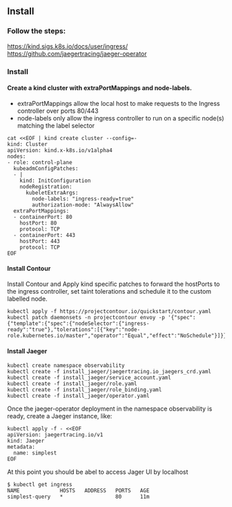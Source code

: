 ## Install

### Follow the steps:
https://kind.sigs.k8s.io/docs/user/ingress/  
https://github.com/jaegertracing/jaeger-operator  

### Install

#### Create a kind cluster with extraPortMappings and node-labels.

* extraPortMappings allow the local host to make requests to the Ingress controller over ports 80/443
* node-labels only allow the ingress controller to run on a specific node(s) matching the label selector

```
cat <<EOF | kind create cluster --config=-
kind: Cluster
apiVersion: kind.x-k8s.io/v1alpha4
nodes:
- role: control-plane
  kubeadmConfigPatches:
  - |
    kind: InitConfiguration
    nodeRegistration:
      kubeletExtraArgs:
        node-labels: "ingress-ready=true"
        authorization-mode: "AlwaysAllow"
  extraPortMappings:
  - containerPort: 80
    hostPort: 80
    protocol: TCP
  - containerPort: 443
    hostPort: 443
    protocol: TCP
EOF
```

#### Install Contour

Install Contour and Apply kind specific patches to forward the hostPorts to the ingress controller, set taint tolerations and schedule it to the custom labelled node.

```
kubectl apply -f https://projectcontour.io/quickstart/contour.yaml
kubectl patch daemonsets -n projectcontour envoy -p '{"spec":{"template":{"spec":{"nodeSelector":{"ingress-ready":"true"},"tolerations":[{"key":"node-role.kubernetes.io/master","operator":"Equal","effect":"NoSchedule"}]}}}}' 
```

#### Install Jaeger 

```
kubectl create namespace observability
kubectl create -f install_jaeger/jaegertracing.io_jaegers_crd.yaml
kubectl create -f install_jaeger/service_account.yaml
kubectl create -f install_jaeger/role.yaml
kubectl create -f install_jaeger/role_binding.yaml
kubectl create -f install_jaeger/operator.yaml
```

Once the jaeger-operator deployment in the namespace observability is ready, create a Jaeger instance, like:

```
kubectl apply -f - <<EOF
apiVersion: jaegertracing.io/v1
kind: Jaeger
metadata:
  name: simplest
EOF
```

At this point you should be abel to access Jager UI by localhost

```
$ kubectl get ingress
NAME             HOSTS   ADDRESS   PORTS   AGE
simplest-query   *                 80      11m
```
